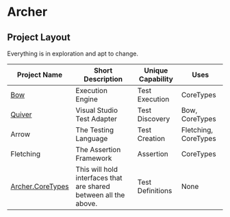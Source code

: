 # Archer

## Project Layout

Everything is in exploration and apt to change.

| Project Name | Short Description | Unique Capability | Uses |
| ------------ | ----------------- | ----------------- | ---- |
| [Bow](https://github.com/ArcherFSharpTesting/Archer.Bow) | Execution Engine | Test Execution | CoreTypes |
| [Quiver](https://github.com/ArcherFSharpTesting/Archer.Quiver) | Visual Studio Test Adapter | Test Discovery | Bow, CoreTypes |
| Arrow | The Testing Language | Test Creation | Fletching, CoreTypes |
| Fletching | The Assertion Framework | Assertion | CoreTypes |
| [Archer.CoreTypes](https://github.com/ArcherFSharpTesting/Archer.CoreTypes) | This will hold interfaces that are shared between all the above. | Test Definitions | None |
